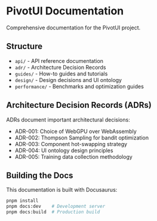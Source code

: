 # PivotUI Documentation

Comprehensive documentation for the PivotUI project.

## Structure

- `api/` - API reference documentation
- `adr/` - Architecture Decision Records
- `guides/` - How-to guides and tutorials
- `design/` - Design decisions and UI ontology
- `performance/` - Benchmarks and optimization guides

## Architecture Decision Records (ADRs)

ADRs document important architectural decisions:

- ADR-001: Choice of WebGPU over WebAssembly
- ADR-002: Thompson Sampling for bandit optimization
- ADR-003: Component hot-swapping strategy
- ADR-004: UI ontology design principles
- ADR-005: Training data collection methodology

## Building the Docs

This documentation is built with Docusaurus:

```bash
pnpm install
pnpm docs:dev    # Development server
pnpm docs:build  # Production build
```
